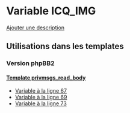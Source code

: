 # Variable ICQ_IMG
[Ajouter une description](https://fa-tvars.appspot.com/var/ICQ_IMG)

## Utilisations dans les templates

### Version phpBB2

#### [Template privmsgs_read_body](subsilver/privmsgs_read_body.md#readme)
* [Variable &agrave; la ligne 67](../subsilver/privmsgs_read_body.tpl#L67)
* [Variable &agrave; la ligne 69](../subsilver/privmsgs_read_body.tpl#L69)
* [Variable &agrave; la ligne 73](../subsilver/privmsgs_read_body.tpl#L73)